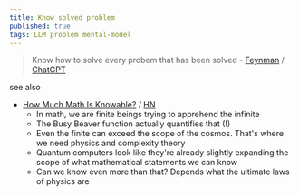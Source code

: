 ```yaml
---
title: Know solved problem
published: true
tags: LLM problem mental-model
---
```

> Know how to solve every probem that has been solved - [Feynman](https://calisphere.org/item/6232da53bf0bd29599898ff306a65cf0/) / [ChatGPT](https://chatgpt.com/?model=auto)

see also
- [How Much Math Is Knowable?](https://www.youtube.com/watch?v=VplMHWSZf5c) / [HN](https://news.ycombinator.com/item?id=43776477)
	- In math, we are finite beings trying to apprehend the infinite
    - The Busy Beaver function actually quantifies that (!)
    - Even the finite can exceed the scope of the cosmos. That's where we need physics and complexity theory
    - Quantum computers look like they're already slightly expanding the scope of what mathematical statements we can know
    - Can we know even more than that? Depends what the ultimate laws of physics are